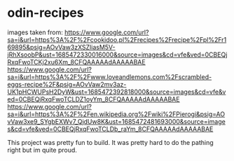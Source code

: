 # odin-recipes
images taken from:
https://www.google.com/url?sa=i&url=https%3A%2F%2Fcookidoo.pl%2Frecipes%2Frecipe%2Fpl%2Fr169895&psig=AOvVaw3zXSZliasM5V-jRhXsoobP&ust=1685472330016000&source=images&cd=vfe&ved=0CBEQjRxqFwoTCKj2xu6Xm_8CFQAAAAAdAAAAABAE
https://www.google.com/url?sa=i&url=https%3A%2F%2Fwww.loveandlemons.com%2Fscrambled-eggs-recipe%2F&psig=AOvVaw2mv3az-UK1pHCWUPsH2DyW&ust=1685472392818000&source=images&cd=vfe&ved=0CBEQjRxqFwoTCLDZ1oyYm_8CFQAAAAAdAAAAABAE
https://www.google.com/url?sa=i&url=https%3A%2F%2Fen.wikipedia.org%2Fwiki%2FPierogi&psig=AOvVaw3xe9_SYgbEXWv7_QjdUw8K&ust=1685472481693000&source=images&cd=vfe&ved=0CBEQjRxqFwoTCLDb_raYm_8CFQAAAAAdAAAAABAE

This project was pretty fun to build. It was pretty hard to do the pathing right but im quite proud.